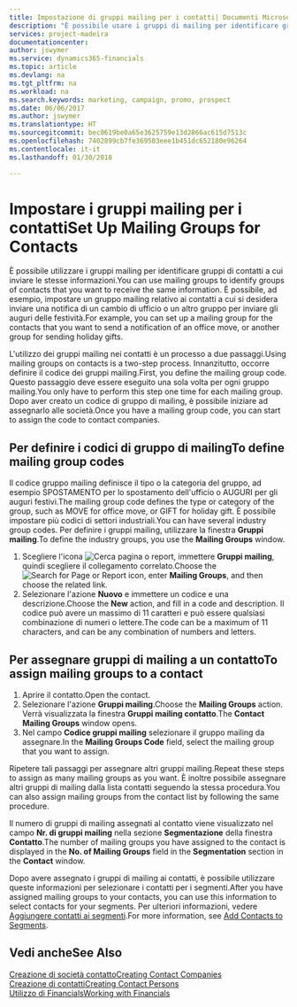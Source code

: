 ```yaml
---
title: Impostazione di gruppi mailing per i contatti| Documenti Microsoft
description: "È possibile usare i gruppi di mailing per identificare gruppi di contatti a cui inviare le stesse informazioni, ad esempio per una campagna marketing o promozionale."
services: project-madeira
documentationcenter: 
author: jswymer
ms.service: dynamics365-financials
ms.topic: article
ms.devlang: na
ms.tgt_pltfrm: na
ms.workload: na
ms.search.keywords: marketing, campaign, promo, prospect
ms.date: 06/06/2017
ms.author: jswymer
ms.translationtype: HT
ms.sourcegitcommit: bec0619be0a65e3625759e13d2866ac615d7513c
ms.openlocfilehash: 7402899cb7fe369503eee1b451dc652180e96264
ms.contentlocale: it-it
ms.lasthandoff: 01/30/2018

---
```

# <a name="set-up-mailing-groups-for-contacts"></a><span data-ttu-id="bce33-103">Impostare i gruppi mailing per i contatti</span><span class="sxs-lookup"><span data-stu-id="bce33-103">Set Up Mailing Groups for Contacts</span></span>
<span data-ttu-id="bce33-104">È possibile utilizzare i gruppi mailing per identificare gruppi di contatti a cui inviare le stesse informazioni.</span><span class="sxs-lookup"><span data-stu-id="bce33-104">You can use mailing groups to identify groups of contacts that you want to receive the same information.</span></span> <span data-ttu-id="bce33-105">È possibile, ad esempio, impostare un gruppo mailing relativo ai contatti a cui si desidera inviare una notifica di un cambio di ufficio o un altro gruppo per inviare gli auguri delle festività.</span><span class="sxs-lookup"><span data-stu-id="bce33-105">For example, you can set up a mailing group for the contacts that you want to send a notification of an office move, or another group for sending holiday gifts.</span></span>

<span data-ttu-id="bce33-106">L'utilizzo dei gruppi mailing nei contatti è un processo a due passaggi.</span><span class="sxs-lookup"><span data-stu-id="bce33-106">Using mailing groups on contacts is a two-step process.</span></span> <span data-ttu-id="bce33-107">Innanzitutto, occorre definire il codice dei gruppi mailing.</span><span class="sxs-lookup"><span data-stu-id="bce33-107">First, you define the mailing group code.</span></span> <span data-ttu-id="bce33-108">Questo passaggio deve essere eseguito una sola volta per ogni gruppo mailing.</span><span class="sxs-lookup"><span data-stu-id="bce33-108">You only have to perform this step one time for each mailing group.</span></span> <span data-ttu-id="bce33-109">Dopo aver creato un codice di gruppo di mailing, è possibile iniziare ad assegnarlo alle società.</span><span class="sxs-lookup"><span data-stu-id="bce33-109">Once you have a mailing group code, you can start to assign the code to contact companies.</span></span>

## <a name="to-define-mailing-group-codes"></a><span data-ttu-id="bce33-110">Per definire i codici di gruppo di mailing</span><span class="sxs-lookup"><span data-stu-id="bce33-110">To define mailing group codes</span></span>
<span data-ttu-id="bce33-111">Il codice gruppo mailing definisce il tipo o la categoria del gruppo, ad esempio SPOSTAMENTO per lo spostamento dell'ufficio o AUGURI per gli auguri festivi.</span><span class="sxs-lookup"><span data-stu-id="bce33-111">The mailing group code defines the type or category of the group, such as MOVE for office move, or GIFT for holiday gift.</span></span> <span data-ttu-id="bce33-112">È possibile impostare più codici di settori industriali.</span><span class="sxs-lookup"><span data-stu-id="bce33-112">You can have several industry group codes.</span></span> <span data-ttu-id="bce33-113">Per definire i gruppi mailing, utilizzare la finestra **Gruppi mailing**.</span><span class="sxs-lookup"><span data-stu-id="bce33-113">To define the industry groups, you use the **Mailing Groups** window.</span></span>

1. <span data-ttu-id="bce33-114">Scegliere l'icona ![Cerca pagina o report](media/ui-search/search_small.png "icona Cerca pagina o report"), immettere **Gruppi mailing**, quindi scegliere il collegamento correlato.</span><span class="sxs-lookup"><span data-stu-id="bce33-114">Choose the ![Search for Page or Report](media/ui-search/search_small.png "Search for Page or Report icon") icon, enter **Mailing Groups**, and then choose the related link.</span></span>
2. <span data-ttu-id="bce33-115">Selezionare l'azione **Nuovo** e immettere un codice e una descrizione.</span><span class="sxs-lookup"><span data-stu-id="bce33-115">Choose the **New** action, and fill in a code and description.</span></span> <span data-ttu-id="bce33-116">Il codice può avere un massimo di 11 caratteri e può essere qualsiasi combinazione di numeri o lettere.</span><span class="sxs-lookup"><span data-stu-id="bce33-116">The code can be a maximum of 11 characters, and can be any combination of numbers and letters.</span></span>

## <a name="AssignMailGroupContact"></a> <span data-ttu-id="bce33-117">Per assegnare gruppi di mailing a un contatto</span><span class="sxs-lookup"><span data-stu-id="bce33-117">To assign mailing groups to a contact</span></span>
1. <span data-ttu-id="bce33-118">Aprire il contatto.</span><span class="sxs-lookup"><span data-stu-id="bce33-118">Open the contact.</span></span>
2. <span data-ttu-id="bce33-119">Selezionare l'azione **Gruppi mailing**.</span><span class="sxs-lookup"><span data-stu-id="bce33-119">Choose the **Mailing Groups** action.</span></span> <span data-ttu-id="bce33-120">Verrà visualizzata la finestra **Gruppi mailing contatto**.</span><span class="sxs-lookup"><span data-stu-id="bce33-120">The **Contact Mailing Groups** window opens.</span></span>
3. <span data-ttu-id="bce33-121">Nel campo **Codice gruppi mailing** selezionare il gruppo mailing da assegnare.</span><span class="sxs-lookup"><span data-stu-id="bce33-121">In the **Mailing Groups Code** field, select the mailing group that you want to assign.</span></span>

<span data-ttu-id="bce33-122">Ripetere tali passaggi per assegnare altri gruppi mailing.</span><span class="sxs-lookup"><span data-stu-id="bce33-122">Repeat these steps to assign as many mailing groups as you want.</span></span> <span data-ttu-id="bce33-123">È inoltre possibile assegnare altri gruppi di mailing dalla lista contatti seguendo la stessa procedura.</span><span class="sxs-lookup"><span data-stu-id="bce33-123">You can also assign mailing groups from the contact list by following the same procedure.</span></span>

<span data-ttu-id="bce33-124">Il numero di gruppi di mailing assegnati al contatto viene visualizzato nel campo **Nr. di gruppi mailing** nella sezione **Segmentazione** della finestra **Contatto**.</span><span class="sxs-lookup"><span data-stu-id="bce33-124">The number of mailing groups you have assigned to the contact is displayed in the **No. of Mailing Groups** field in the **Segmentation** section in the **Contact** window.</span></span>

<span data-ttu-id="bce33-125">Dopo avere assegnato i gruppi di mailing ai contatti, è possibile utilizzare queste informazioni per selezionare i contatti per i segmenti.</span><span class="sxs-lookup"><span data-stu-id="bce33-125">After you have assigned mailing groups to your contacts, you can use this information to select contacts for your segments.</span></span> <span data-ttu-id="bce33-126">Per ulteriori informazioni, vedere [Aggiungere contatti ai segmenti](marketing-add-contact-segment.md).</span><span class="sxs-lookup"><span data-stu-id="bce33-126">For more information, see [Add Contacts to Segments](marketing-add-contact-segment.md).</span></span>

## <a name="see-also"></a><span data-ttu-id="bce33-127">Vedi anche</span><span class="sxs-lookup"><span data-stu-id="bce33-127">See Also</span></span>
[<span data-ttu-id="bce33-128">Creazione di società contatto</span><span class="sxs-lookup"><span data-stu-id="bce33-128">Creating Contact Companies</span></span>](marketing-create-contact-companies.md)  
[<span data-ttu-id="bce33-129">Creazione di contatti</span><span class="sxs-lookup"><span data-stu-id="bce33-129">Creating Contact Persons</span></span>](marketing-create-contact-persons.md)  
[<span data-ttu-id="bce33-130">Utilizzo di Financials</span><span class="sxs-lookup"><span data-stu-id="bce33-130">Working with Financials</span></span>](ui-work-product.md)

